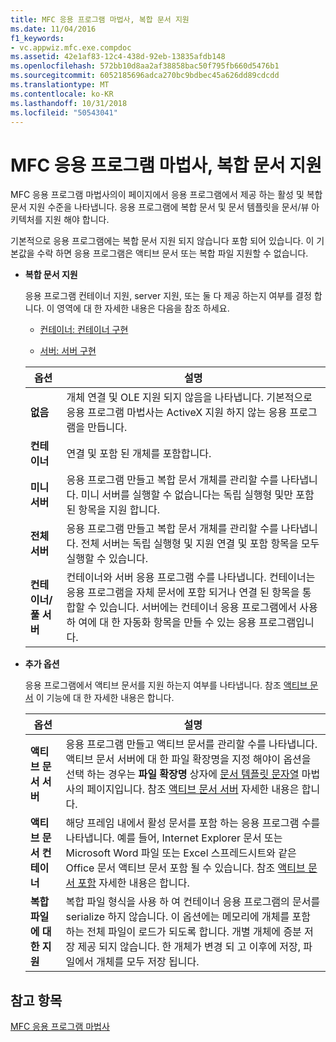 ```yaml
---
title: MFC 응용 프로그램 마법사, 복합 문서 지원
ms.date: 11/04/2016
f1_keywords:
- vc.appwiz.mfc.exe.compdoc
ms.assetid: 42e1af83-12c4-438d-92eb-13835afdb148
ms.openlocfilehash: 572bb10d8aa2af38858bac50f795fb660d5476b1
ms.sourcegitcommit: 6052185696adca270bc9bdbec45a626dd89cdcdd
ms.translationtype: MT
ms.contentlocale: ko-KR
ms.lasthandoff: 10/31/2018
ms.locfileid: "50543041"
---
```

# <a name="compound-document-support-mfc-application-wizard"></a>MFC 응용 프로그램 마법사, 복합 문서 지원

MFC 응용 프로그램 마법사의이 페이지에서 응용 프로그램에서 제공 하는 활성 및 복합 문서 지원 수준을 나타냅니다. 응용 프로그램에 복합 문서 및 문서 템플릿을 문서/뷰 아키텍처를 지원 해야 합니다.

기본적으로 응용 프로그램에는 복합 문서 지원 되지 않습니다 포함 되어 있습니다. 이 기본값을 수락 하면 응용 프로그램은 액티브 문서 또는 복합 파일 지원할 수 없습니다.

- **복합 문서 지원**

   응용 프로그램 컨테이너 지원, server 지원, 또는 둘 다 제공 하는지 여부를 결정 합니다. 이 영역에 대 한 자세한 내용은 다음을 참조 하세요.

   - [컨테이너: 컨테이너 구현](../../mfc/containers-implementing-a-container.md)

   - [서버: 서버 구현](../../mfc/servers-implementing-a-server.md)

   |옵션|설명|
   |------------|-----------------|
   |**없음**|개체 연결 및 OLE 지원 되지 않음을 나타냅니다. 기본적으로 응용 프로그램 마법사는 ActiveX 지원 하지 않는 응용 프로그램을 만듭니다.|
   |**컨테이너**|연결 및 포함 된 개체를 포함합니다.|
   |**미니 서버**|응용 프로그램 만들고 복합 문서 개체를 관리할 수를 나타냅니다. 미니 서버를 실행할 수 없습니다는 독립 실행형 및만 포함 된 항목을 지원 합니다.|
   |**전체 서버**|응용 프로그램 만들고 복합 문서 개체를 관리할 수를 나타냅니다. 전체 서버는 독립 실행형 및 지원 연결 및 포함 항목을 모두 실행할 수 있습니다.|
   |**컨테이너/풀 서버**|컨테이너와 서버 응용 프로그램 수를 나타냅니다. 컨테이너는 응용 프로그램을 자체 문서에 포함 되거나 연결 된 항목을 통합할 수 있습니다. 서버에는 컨테이너 응용 프로그램에서 사용 하 여에 대 한 자동화 항목을 만들 수 있는 응용 프로그램입니다.|

- **추가 옵션**

   응용 프로그램에서 액티브 문서를 지원 하는지 여부를 나타냅니다. 참조 [액티브 문서](../../mfc/active-documents.md) 이 기능에 대 한 자세한 내용은 합니다.

   |옵션|설명|
   |------------|-----------------|
   |**액티브 문서 서버**|응용 프로그램 만들고 액티브 문서를 관리할 수를 나타냅니다. 액티브 문서 서버에 대 한 파일 확장명을 지정 해야이 옵션을 선택 하는 경우는 **파일 확장명** 상자에 [문서 템플릿 문자열](../../mfc/reference/document-template-strings-mfc-application-wizard.md) 마법사의 페이지입니다. 참조 [액티브 문서 서버](../../mfc/active-document-servers.md) 자세한 내용은 합니다.|
   |**액티브 문서 컨테이너**|해당 프레임 내에서 활성 문서를 포함 하는 응용 프로그램 수를 나타냅니다. 예를 들어, Internet Explorer 문서 또는 Microsoft Word 파일 또는 Excel 스프레드시트와 같은 Office 문서 액티브 문서 포함 될 수 있습니다. 참조 [액티브 문서 포함](../../mfc/active-document-containment.md) 자세한 내용은 합니다.|
   |**복합 파일에 대 한 지원**|복합 파일 형식을 사용 하 여 컨테이너 응용 프로그램의 문서를 serialize 하지 않습니다. 이 옵션에는 메모리에 개체를 포함 하는 전체 파일이 로드가 되도록 합니다. 개별 개체에 증분 저장 제공 되지 않습니다. 한 개체가 변경 되 고 이후에 저장, 파일에서 개체를 모두 저장 됩니다.|

## <a name="see-also"></a>참고 항목

[MFC 응용 프로그램 마법사](../../mfc/reference/mfc-application-wizard.md)

